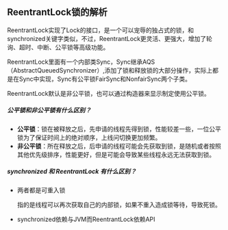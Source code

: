 ## ReentrantLock锁的解析

ReentrantLock实现了Lock的接口，是一个可以宠辱的独占式的锁，和synchronized关键字类似，不过，ReentrantLock更灵活、更强大，增加了轮询、超时、中断、公平锁等高级功能。

ReentrantLock里面有一个内部类Sync，Sync继承AQS（AbstractQueuedSynchronizer）,添加了锁和释放锁的大部分操作，实际上都是在Sync中实现，Sync有公平锁FairSync和NonfairSync两个子类。

ReentrantLock默认是非公平锁，也可以通过构造器来显示制定使用公平锁。

##### 公平锁和非公平锁有什么区别？

- **公平锁**：锁在被释放之后，先申请的线程先得到锁，性能较差一些，一位公平锁为了保证时间上的绝对顺序，上线问切换更加频繁。
- **非公平锁**：所在释放之后，后申请的线程可能会先获取到锁，是随机或者按照其他优先级排序，性能更好，但是可能会导致某些线程永远无法获取到锁。

##### synchronized 和 ReentrantLock 有什么区别？

- 两者都是可重入锁

  指的是线程可以再次获取自己的内部锁，如果不重入造成锁等待，导致死锁。

- synchronized依赖与JVM而ReentrantLock依赖API